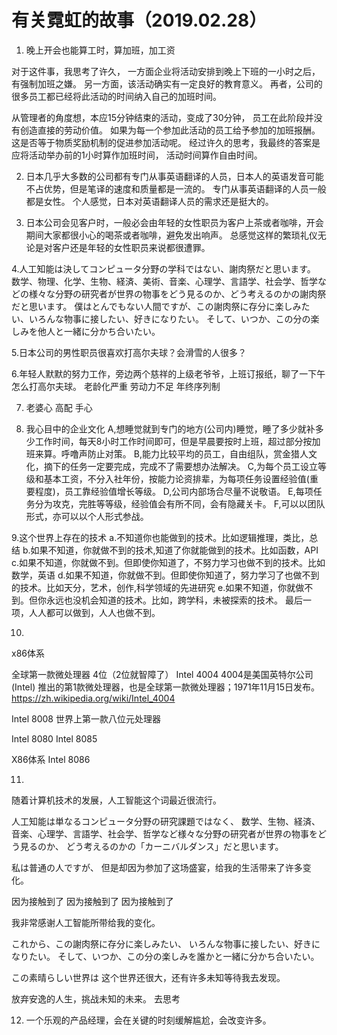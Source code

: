 # 有关霓虹的故事（2019.02.28）
1. 晚上开会也能算工时，算加班，加工资

对于这件事，我思考了许久，
一方面企业将活动安排到晚上下班的一小时之后，有强制加班之嫌。
另一方面，该活动确实有一定良好的教育意义。
再者，公司的很多员工都已经将此活动的时间纳入自己的加班时间。

从管理者的角度想，本应15分钟结束的活动，变成了30分钟，
员工在此阶段并没有创造直接的劳动价值。
如果为每一个参加此活动的员工给予参加的加班报酬。
这是否等于物质奖励机制的促进参加活动呢。
经过许久的思考，我最终的答案是应将活动举办前的1小时算作加班时间，
活动时间算作自由时间。

2. 日本几乎大多数的公司都有专门从事英语翻译的人员，日本人的英语发音可能不占优势，但是笔译的速度和质量都是一流的。
专门从事英语翻译的人员一般都是女性。
个人感觉，日本对英语翻译人员的需求还是挺大的。

3. 日本公司会见客户时，一般必会由年轻的女性职员为客户上茶或者咖啡，开会期间大家都很小心的喝茶或者咖啡，避免发出响声。
总感觉这样的繁琐礼仪无论是对客户还是年轻的女性职员来说都很遭罪。
 
4.人工知能は決してコンピュータ分野の学科ではない、謝肉祭だと思います。
数学、物理、化学、生物、経済、美術、音楽、心理学、言語学、社会学、哲学などの様々な分野の研究者が世界の物事をどう見るのか、どう考えるのかの謝肉祭だと思います。
僕はとんでもない人間ですが、この謝肉祭に存分に楽しみたい、いろんな物事に接したい、好きになりたい。
そして、いつか、この分の楽しみを他人と一緒に分かち合いたい。

5.日本公司的男性职员很喜欢打高尔夫球？会滑雪的人很多？

6.年轻人默默的努力工作，旁边两个慈祥的上级老爷爷，上班订报纸，聊了一下午怎么打高尔夫球。
老龄化严重
劳动力不足
年终序列制

7. 老婆心
   高配
   手心

8. 我心目中的企业文化
A,想睡觉就到专门的地方(公司内)睡觉，睡了多少就补多少工作时间，每天8小时工作时间即可，但是早晨要按时上班，超过部分按加班来算。呼噜声防止对策。
B,能力比较平均的员工，自由组队，赏金猎人文化，摘下的任务一定要完成，完成不了需要想办法解决。
C,为每个员工设立等级和基本工资，不分入社年份，按能力论资排辈，为每项任务设置经验值(重要程度)，员工靠经验值增长等级。
D,公司内部场合尽量不说敬语。
E,每项任务分为攻克，完胜等等级，经验值会有所不同，会有隐藏关卡。
F,可以以团队形式，亦可以以个人形式参战。


9.这个世界上存在的技术
a.不知道你也能做到的技术。比如逻辑推理，类比，总结
b.如果不知道，你就做不到的技术,知道了你就能做到的技术。比如函数，API
c.如果不知道，你就做不到。但即使你知道了，不努力学习也做不到的技术。比如数学，英语
d.如果不知道，你就做不到。但即使你知道了，努力学习了也做不到的技术。比如天分，艺术，创作,科学领域的先进研究
e.如果不知道，你就做不到。但你永远也没机会知道的技术。比如，跨学科，未被探索的技术。
最后一项，人人都可以做到，人人也做不到。



10.
x86体系

全球第一款微处理器 4位（2位就智障了） Intel 4004
4004是美国英特尔公司 (Intel) 推出的第1款微处理器，也是全球第一款微处理器；1971年11月15日发布。
https://zh.wikipedia.org/wiki/Intel_4004

Intel 8008
世界上第一款八位元处理器

Intel 8080
Intel 8085

X86体系
Intel 8086







11.
随着计算机技术的发展，人工智能这个词最近很流行。

人工知能は単なるコンピュータ分野の研究課題ではなく、
数学、生物、経済、音楽、心理学、言語学、社会学、哲学など様々な分野の研究者が世界の物事をどう見るのか、
どう考えるのかの「カーニバルダンス」だと思います。
 
私は普通の人ですが、
但是却因为参加了这场盛宴，给我的生活带来了许多变化。

因为接触到了
因为接触到了
因为接触到了

我非常感谢人工智能所带给我的变化。

これから、この謝肉祭に存分に楽しみたい、
いろんな物事に接したい、好きになりたい。 
そして、いつか、この分の楽しみを誰かと一緒に分かち合いたい。

この素晴らしい世界は
这个世界还很大，还有许多未知等待我去发现。

放弃安逸的人生，挑战未知的未来。
去思考

12. 一个乐观的产品经理，会在关键的时刻缓解尴尬，会改变许多。





















